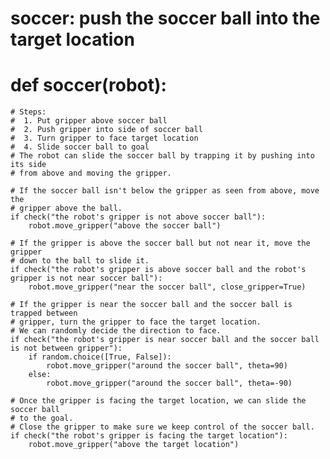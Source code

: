 # soccer: push the soccer ball into the target location
# def soccer(robot):
    # Steps:
    #  1. Put gripper above soccer ball
    #  2. Push gripper into side of soccer ball
    #  3. Turn gripper to face target location
    #  4. Slide soccer ball to goal
    # The robot can slide the soccer ball by trapping it by pushing into its side
    # from above and moving the gripper.
    
    # If the soccer ball isn't below the gripper as seen from above, move the
    # gripper above the ball.
    if check("the robot's gripper is not above soccer ball"):
        robot.move_gripper("above the soccer ball")

    # If the gripper is above the soccer ball but not near it, move the gripper
    # down to the ball to slide it.
    if check("the robot's gripper is above soccer ball and the robot's gripper is not near soccer ball"):
        robot.move_gripper("near the soccer ball", close_gripper=True)

    # If the gripper is near the soccer ball and the soccer ball is trapped between
    # gripper, turn the gripper to face the target location.
    # We can randomly decide the direction to face.
    if check("the robot's gripper is near soccer ball and the soccer ball is not between gripper"):
        if random.choice([True, False]):
            robot.move_gripper("around the soccer ball", theta=90)
        else:
            robot.move_gripper("around the soccer ball", theta=-90)

    # Once the gripper is facing the target location, we can slide the soccer ball
    # to the goal.
    # Close the gripper to make sure we keep control of the soccer ball.
    if check("the robot's gripper is facing the target location"):
        robot.move_gripper("above the target location")
